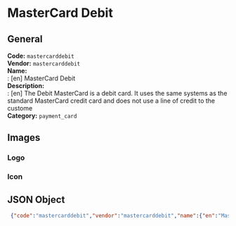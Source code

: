 # MasterCard Debit 
## General 
**Code:** `mastercarddebit`  
**Vendor:** `mastercarddebit`  
**Name:**  
:	[en] MasterCard Debit  
**Description:**  
: [en] The Debit MasterCard is a debit card. It uses the same systems as the standard MasterCard credit card and does not use a line of credit to the custome  
**Category:** `payment_card`  
## Images 
### Logo 
### Icon 
## JSON Object 
```json
 {"code":"mastercarddebit","vendor":"mastercarddebit","name":{"en":"MasterCard Debit"},"description":{"en":"The Debit MasterCard is a debit card. It uses the same systems as the standard MasterCard credit card and does not use a line of credit to the custome"},"countries":null,"category":"payment_card"}```  
